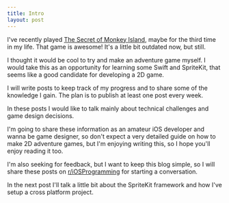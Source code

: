 ```yaml
---
title: Intro
layout: post
---
```


I've recently played [The Secret of Monkey
Island](https://en.wikipedia.org/wiki/The_Secret_of_Monkey_Island), maybe for
the third time in my life. That game is awesome! It's a little bit outdated now,
but still.

I thought it would be cool to try and make an adventure game myself. I would
take this as an opportunity for learning some Swift and SpriteKit, that seems
like a good candidate for developing a 2D game.

I will write posts to keep track of my progress and to share some of the
knowledge I gain. The plan is to publish at least one post every week.

In these posts I would like to talk mainly about technical challenges and game
design decisions.

I'm going to share these information as an amateur iOS developer and wanna be
game designer, so don't expect a very detailed guide on how to make 2D adventure
games, but I'm enjoying writing this, so I hope you'll enjoy reading it too.

I'm also seeking for feedback, but I want to keep this blog simple, so I will
share these posts on
[r/iOSProgramming](https://www.reddit.com/r/iOSProgramming/) for starting a
conversation.

In the next post I'll talk a little bit about the SpriteKit framework and how
I've setup a cross platform project.
